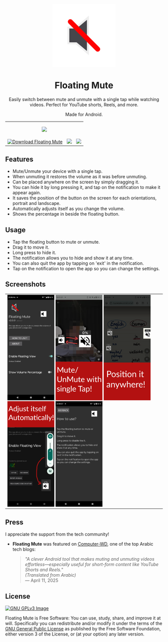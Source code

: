 <p align="center">
    <img src="logo.svg" width="200px" />
</p>
<h1 align="center">Floating Mute</h1>
<p align="center">
    Easily switch between mute and unmute with a single tap while watching videos. Perfect for YouTube shorts, Reels, and more.
</p>
<p align="center">
    Made for Android.
</p>

<table align="center" style="">
    <tr>
        <td colspan="3">
            <p align="center">
                <a href="https://f-droid.org/en/packages/com.github.mkalmousli.floating_mute">
                    <img src="https://f-droid.org/badge/get-it-on.svg" height="90" />
                </a>
            </p>
        </td>
    </tr>
    <tr>
        <td>
            <a href='https://floating-mute.en.uptodown.com/android' title='Download Floating Mute'>
                <img src='https://stc.utdstc.com/img/mediakit/download-gio-big-b.png' alt='Download Floating Mute' width="150">
            </a>
        </td>
        <td>
            <a href="https://apt.izzysoft.de/fdroid/index/apk/com.github.mkalmousli.floating_mute">
                <img src="https://gitlab.com/IzzyOnDroid/repo/-/raw/master/assets/IzzyOnDroid.png" width="200"/>
            </a>
        </td>
        <td>
            <a href="https://www.openapk.net/floating-mute/com.github.mkalmousli.floating_mute/">
                <img src="https://www.openapk.net/images/openapk-badge.png" width="200"/>
            </a>
        </td>
    </tr>
</table>

## Features
- Mute/Unmute your device with a single tap.
- When unmuting it restores the volume as it was before unmuting.
- Can be placed anywhere on the screen by simply dragging it.
- You can hide it by long pressing it, and tap on the notification to make it appear again.
- It saves the position of the button on the screen for each orientations, portrait and landscape.
- Automatically adjusts itself as you change the volume.
- Shows the percentage in beside the floating button.


## Usage
- Tap the floating button to mute or unmute.
- Drag it to move it.
- Long press to hide it.
- The notification allows you to hide and show it at any time.
- You can also quit the app by tapping on 'exit' in the notification.
- Tap on the notification to open the app so you can change the settings.

## Screenshots

<table>
    <tr>
        <td>
            <img src="screenshots/01.png" width="150px" />
            <img src="screenshots/02.png" width="150px" />
            <img src="screenshots/03.png" width="150px" />
            <img src="screenshots/04.png" width="150px" />
            <img src="screenshots/05.png" width="150px" />
        </td>
    </tr>
</table>


## Press

I appreciate the support from the tech community!

- **Floating Mute** was featured on [Computer-WD](https://www.computer-wd.com/2025/04/new-smartphone-apps.html#header-3), one of the top Arabic tech blogs:

    > *"A clever Android tool that makes muting and unmuting videos effortless—especially useful for short-form content like YouTube Shorts and Reels."*  
    > *(Translated from Arabic)*  
    > — April 11, 2025

## License
[![GNU GPLv3 Image](https://www.gnu.org/graphics/gplv3-127x51.png)](https://www.gnu.org/licenses/gpl-3.0.en.html)  

Floating Mute is Free Software: You can use, study, share, and improve it at will. Specifically you can redistribute and/or modify it under the terms of the [GNU General Public License](https://www.gnu.org/licenses/gpl.html) as published by the Free Software Foundation, either version 3 of the License, or (at your option) any later version.
